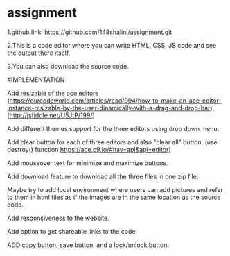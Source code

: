 # assignment
1.github link: https://github.com/148shalini/assignment.git

2.This is a code editor where you can write HTML, CSS, JS code and see the output there itself.

3.You can also download the source code.


#IMPLEMENTATION

Add resizable of the ace editors (https://ourcodeworld.com/articles/read/994/how-to-make-an-ace-editor-instance-resizable-by-the-user-dinamically-with-a-drag-and-drop-bar), (http://jsfiddle.net/U5JtP/199/)

Add different themes support for the three editors using drop down menu.

Add clear button for each of three editors and also "clear all" button. (use destroy() function https://ace.c9.io/#nav=api&api=editor)

Add mouseover text for minimize and maximize buttons.

Add download feature to download all the three files in one zip file.

Maybe try to add local environment where users can add pictures and refer to them in html files as if the images are in the same location as the source code.

Add responsiveness to the website.

Add option to get shareable links to the code

ADD copy button, save button, and a lock/unlock button.

